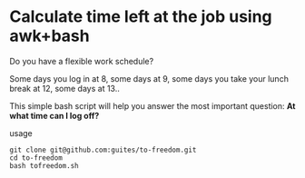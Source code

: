  # Calculate time left at the job using awk+bash 

Do you have a flexible work schedule?

Some days you log in at 8, some days at 9, some days you take your lunch break at 12, some days at 13..

 This simple bash script will help you answer the most important question: **At what time can I log off?**

 usage

 ```shell
 git clone git@github.com:guites/to-freedom.git
 cd to-freedom
 bash tofreedom.sh
 ```

